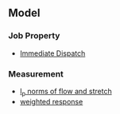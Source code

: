 ## Model


### Job Property
- [Immediate Dispatch](./file/immediateDispatch.md)
    
### Measurement
- [l<sub>p</sub> norms of flow and stretch](./file/lpNorm.md)
- [weighted response](./file/weightedResponse.md)
